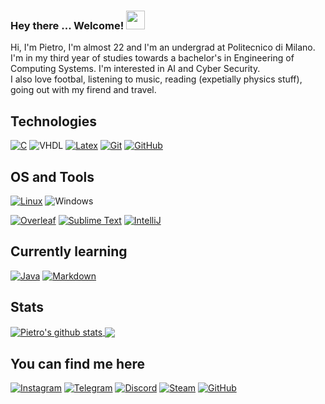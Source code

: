 ### Hey there ... Welcome! <img src="https://raw.githubusercontent.com/MartinHeinz/MartinHeinz/master/wave.gif" width="30px">

<font family="Montserrat">
Hi, I'm Pietro, I'm almost 22 and I'm an undergrad at Politecnico di Milano. I'm in my third year of studies towards a bachelor's in Engineering of Computing Systems. I'm interested in AI and Cyber Security.<br>
I also love footbal, listening to music, reading (expetially physics stuff), going out with my firend and travel. 
</font>

## Technologies

[![C](https://img.shields.io/badge/c%20-%2300599C.svg?&style=for-the-badge&logo=c&logoColor=white)](<https://en.wikipedia.org/wiki/C_(programming_language)>)
![VHDL](https://img.shields.io/badge/-Vhdl-grey?logo=xilinx&style=for-the-badge&logoColor=red)
[![Latex](https://img.shields.io/badge/latex%20-%23008080.svg?&style=for-the-badge&logo=latex&logoColor=white)](https://www.latex-project.org/)
[![Git](https://img.shields.io/badge/git-181717.svg?&style=for-the-badge&logo=git&logoColor=%20-%23F05033)](https://git-scm.com/)
[![GitHub](https://img.shields.io/badge/-Github-181717?logo=Github&style=for-the-badge&logoColor=white)](https://github.com)



## OS and Tools

[![Linux](https://img.shields.io/badge/Linux-orange?style=for-the-badge&logo=linux&logoColor=white)](https://en.wikipedia.org/wiki/Linux)
![Windows](https://img.shields.io/badge/-Windows%20-%2300599C?logo=Windows&style=for-the-badge&logoColor=white)

[![Overleaf](https://img.shields.io/badge/-Overleaf-47A141?logo=Overleaf&style=for-the-badge&logoColor=white)](https://www.overleaf.com/)
[![Sublime Text](https://img.shields.io/badge/-Sublime_text-181717?logo=sublime-text&style=for-the-badge&logoColor=orange)](https://www.sublimetext.com/)
[![IntelliJ](https://img.shields.io/badge/-IntelliJ%20IDEA%20-%2300599C?style=for-the-badge&logo=IntelliJ-IDEA&logoColor=%23F05033)](https://www.jetbrains.com/idea/)


## Currently learning

[![Java](https://img.shields.io/badge/Java%20-%23F05033?style=for-the-badge&logo=java&logoColor=white)](https://www.java.com/it/)
[![Markdown](https://img.shields.io/badge/Markdown-181717?style=for-the-badge&logo=Markdown)](https://en.wikipedia.org/wiki/Markdown)


## Stats

<a href="https://github.com/anuraghazra/github-readme-stats">
  <img align="center" src="https://github-readme-stats.vercel.app/api?username=PietroBernardelle&show_icons=true&include_all_commits=true" alt="Pietro's github stats" />
</a>
<a href="https://github.com/anuraghazra/github-readme-stats">
  <img align="center" src="https://github-readme-stats.vercel.app/api/top-langs/?username=PietroBernardelle&layout=compact" />
</a>


## You can find me here

[![Instagram](https://img.shields.io/badge/Instagram%20-%23F05033?style=for-the-badge&logo=Instagram&logoColor=white)](https://www.instagram.com/pietro_bernardelle/)
[![Telegram](https://img.shields.io/badge/Telegram%20-%231DA1F2?style=for-the-badge&logo=telegram&logoColor=lightblue)](https://t.me/pietro_bernardelle)
[![Discord](https://img.shields.io/badge/Discord%20-%237289DA.svg?&style=for-the-badge&logo=discord&logoColor=white)](https://discordapp.com/users/PietroBernardelle#0051/)
[![Steam](https://img.shields.io/badge/steam-181717.svg?&style=for-the-badge&logo=steam&logoColor=white)](https://steamcommunity.com/id/pietro.bernardelle/)
[![GitHub](https://img.shields.io/badge/-Github-181717?logo=Github&style=for-the-badge&logoColor=white)](https://github.com/PietroBernardelle)
